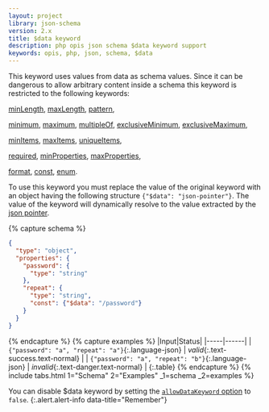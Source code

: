 ```yaml
---
layout: project
library: json-schema
version: 2.x
title: $data keyword
description: php opis json schema $data keyword support
keywords: opis, php, json, schema, $data
---
```


This keyword uses values from data as schema values. Since it can be dangerous to
allow arbitrary content inside a schema this keyword is restricted to the following keywords:
 
[minLength](string.html#minlength), [maxLength](string.html#maxlength), [pattern](string.html#pattern),  

[minimum](number.html#minimum), [maximum](number.html#maximum), [multipleOf](number.html#multipleof), 
[exclusiveMinimum](number.html#exclusiveminimum), [exclusiveMaximum](number.html#exclusivemaximum),

[minItems](array.html#minitems), [maxItems](array.html#maxitems), [uniqueItems](array.html#uniqueitems),

[required](object.html#required), [minProperties](object.html#minproperties), [maxProperties](object.html#maxproperties),

[format](formats.html), [const](generics.html#const), [enum](generics.html#enum).


To use this keyword you must replace the value of the original keyword 
with an object having the following structure `{"$data": "json-pointer"}`.
The value of the keyword will dynamically resolve to the value extracted by the [json pointer](pointers.html).

{% capture schema %}
```json
{
  "type": "object",
  "properties": {
    "password": {
      "type": "string"
    },
    "repeat": {
      "type": "string",
      "const": {"$data": "/password"}
    }
  }
}
```
{% endcapture %}
{% capture examples %}
|Input|Status|
|-----|------|
| `{"password": "a", "repeat": "a"}`{:.language-json} | *valid*{:.text-success.text-normal} |
| `{"password": "a", "repeat": "b"}`{:.language-json} | *invalid*{:.text-danger.text-normal} |
{:.table}
{% endcapture %}
{% include tabs.html 1="Schema" 2="Examples" _1=schema _2=examples %}

You can disable $data keyword by setting the [`allowDataKeyword` option](php-loader.html#parser-options) to `false`.
{:.alert.alert-info data-title="Remember"}

